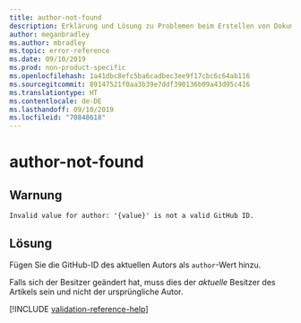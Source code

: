 ```yaml
---
title: author-not-found
description: Erklärung und Lösung zu Problemen beim Erstellen von Dokumentationsartikeln – author-not-found
author: meganbradley
ms.author: mbradley
ms.topic: error-reference
ms.date: 09/10/2019
ms.prod: non-product-specific
ms.openlocfilehash: 1a41dbc8efc5ba6cadbec3ee9f17cbc6c64ab116
ms.sourcegitcommit: 89147521f0aa3b39e7ddf390136b09a43d95c416
ms.translationtype: HT
ms.contentlocale: de-DE
ms.lasthandoff: 09/10/2019
ms.locfileid: "70848618"
---
```

# <a name="author-not-found"></a>author-not-found

## <a name="warning"></a>Warnung

`Invalid value for author: '{value}' is not a valid GitHub ID.`

## <a name="resolution"></a>Lösung

Fügen Sie die GitHub-ID des aktuellen Autors als `author`-Wert hinzu.

Falls sich der Besitzer geändert hat, muss dies der *aktuelle* Besitzer des Artikels sein und nicht der ursprüngliche Autor.

<!--make sure to add this file to your includes folder and verify the path-->
[!INCLUDE [validation-reference-help](includes/validation-reference-help.md)]
